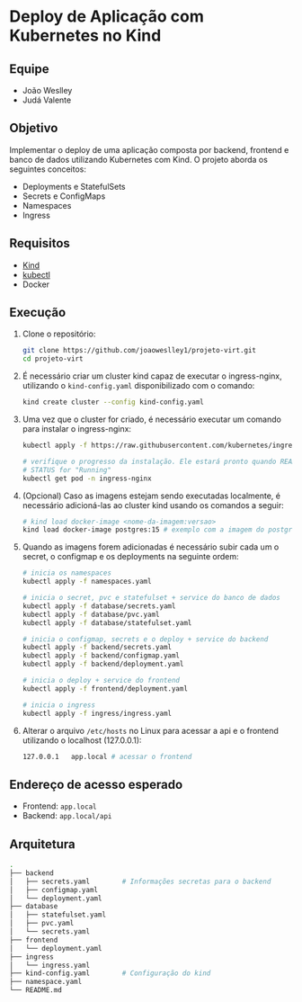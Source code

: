 # Deploy de Aplicação com Kubernetes no Kind

## Equipe

- João Weslley  
- Judá Valente

## Objetivo

Implementar o deploy de uma aplicação composta por backend, frontend e banco de dados utilizando Kubernetes com Kind. O projeto aborda os seguintes conceitos:

- Deployments e StatefulSets  
- Secrets e ConfigMaps  
- Namespaces  
- Ingress

## Requisitos

- [Kind](https://kind.sigs.k8s.io/)
- [kubectl](https://kubernetes.io/docs/tasks/tools/)
- Docker

## Execução

1. Clone o repositório:

    ```bash
    git clone https://github.com/joaoweslley1/projeto-virt.git
    cd projeto-virt
    ```

2. É necessário criar um cluster kind capaz de executar o ingress-nginx, utilizando o `kind-config.yaml` disponibilizado com o comando:

    ```bash
    kind create cluster --config kind-config.yaml
    ```

3. Uma vez que o cluster for criado, é necessário executar um comando para instalar o ingress-nginx:

    ```bash
    kubectl apply -f https://raw.githubusercontent.com/kubernetes/ingress-nginx/controller-v1.13.0/deploy/static/provider/kind/deploy.yaml

    # verifique o progresso da instalação. Ele estará pronto quando READY for "1/1" e o 
    # STATUS for "Running"
    kubectl get pod -n ingress-nginx
    ```

4. (Opcional) Caso as imagens estejam sendo executadas localmente, é necessário adicioná-las ao cluster kind usando os comandos a seguir:

    ```bash
    # kind load docker-image <nome-da-imagem:versao>
    kind load docker-image postgres:15 # exemplo com a imagem do postgres:15
    ```

5. Quando as imagens forem adicionadas é necessário subir cada um o secret, o configmap e os deployments na seguinte ordem:

    ```bash
    # inicia os namespaces
    kubectl apply -f namespaces.yaml

    # inicia o secret, pvc e statefulset + service do banco de dados
    kubectl apply -f database/secrets.yaml 
    kubectl apply -f database/pvc.yaml 
    kubectl apply -f database/statefulset.yaml

    # inicia o configmap, secrets e o deploy + service do backend
    kubectl apply -f backend/secrets.yaml 
    kubectl apply -f backend/configmap.yaml 
    kubectl apply -f backend/deployment.yaml

    # inicia o deploy + service do frontend 
    kubectl apply -f frontend/deployment.yaml

    # inicia o ingress
    kubectl apply -f ingress/ingress.yaml
    ```

6. Alterar o arquivo `/etc/hosts` no Linux para acessar a api e o frontend utilizando o localhost (127.0.0.1):

    ```bash
    127.0.0.1   app.local # acessar o frontend
    ```

## Endereço de acesso esperado

- Frontend: `app.local`
- Backend: `app.local/api`

## Arquitetura

```bash
.
├── backend
│   ├── secrets.yaml        # Informações secretas para o backend
│   ├── configmap.yaml
│   └── deployment.yaml
├── database
│   ├── statefulset.yaml
│   ├── pvc.yaml
│   └── secrets.yaml
├── frontend
│   └── deployment.yaml
├── ingress
│   └── ingress.yaml
├── kind-config.yaml        # Configuração do kind
├── namespace.yaml          
└── README.md
```
